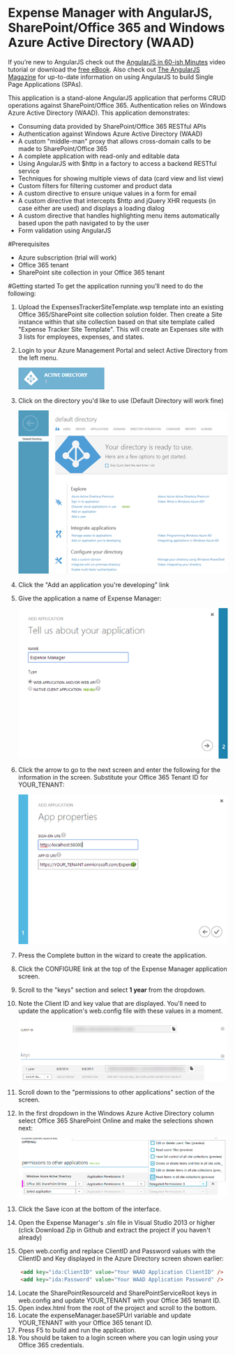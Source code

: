 Expense Manager with AngularJS, SharePoint/Office 365 and Windows Azure Active Directory (WAAD)
===============

If you’re new to AngularJS check out the [AngularJS in 60-ish Minutes](http://weblogs.asp.net/dwahlin/video-tutorial-angularjs-fundamentals-in-60-ish-minutes) video tutorial or download the [free eBook](http://weblogs.asp.net/dwahlin/angularjs-in-60-ish-minutes-the-ebook). Also check out [The AngularJS Magazine](http://flip.it/bdyUX) for up-to-date information on using AngularJS to build Single Page Applications (SPAs).

This application is a stand-alone AngularJS application that performs CRUD operations against SharePoint/Office 365. Authentication relies on Windows Azure Active Directory (WAAD).
This application demonstrates:

* Consuming data provided by SharePoint/Office 365 RESTful APIs
* Authentication against Windows Azure Active Directory (WAAD)
* A custom "middle-man" proxy that allows cross-domain calls to be made to SharePoint/Office 365
* A complete application with read-only and editable data
* Using AngularJS with $http in a factory to access a backend RESTful service
* Techniques for showing multiple views of data (card view and list view)
* Custom filters for filtering customer and product data
* A custom directive to ensure unique values in a form for email 
* A custom directive that intercepts $http and jQuery XHR requests (in case either are used) and displays a loading dialog
* A custom directive that handles highlighting menu items automatically based upon the path navigated to by the user
* Form validation using AngularJS

#Prerequisites

* Azure subscription (trial will work)
* Office 365 tenant
* SharePoint site collection in your Office 365 tenant

#Getting started
To get the application running you'll need to do the following:

1. Upload the ExpensesTrackerSiteTemplate.wsp template into an existing Office 365/SharePoint site collection solution folder. Then create a Site instance within that site collection based on that site template called "Expense Tracker Site Template". This will create an Expenses site with 3 lists for employees, expenses, and states.
2. Login to your Azure Management Portal and select Active Directory from the left menu.

    ![Active Directory](ExpenseManager/Content/images/readmeImages/ManagementServicesMenuItem.png)

3. Click on the directory you'd like to use (Default Directory will work fine)

    ![Active Directory](ExpenseManager/Content/images/readmeImages/DefaultDirectory.png)

4. Click the "Add an application you're developing" link
5. Give the application a name of Expense Manager:

    ![Active Directory](ExpenseManager/Content/images/readmeImages/AddApplication.png)

6. Click the arrow to go to the next screen and enter the following for the information in the screen. Substitute your Office 365 Tenant ID for YOUR_TENANT: 

    ![Active Directory](ExpenseManager/Content/images/readmeImages/ApplicationProperties.png)

7. Press the Complete button in the wizard to create the application.
8. Click the CONFIGURE link at the top of the Expense Manager application screen.
9. Scroll to the "keys" section and select **1 year** from the dropdown.
10. Note the Client ID and key value that are displayed. You'll need to update the application's web.config file with these values in a moment.

    ![Active Directory](ExpenseManager/Content/images/readmeImages/ClientID.png)

12. Scroll down to the "permissions to other applications" section of the screen.
13. In the first dropdown in the Windows Azure Active Directory column select Office 365 SharePoint Online and make the selections shown next:

    ![Active Directory](ExpenseManager/Content/images/readmeImages/Permissions.png)

10. Click the Save icon at the bottom of the interface.
13. Open the Expense Manager's .sln file in Visual Studio 2013 or higher (click Download Zip in Github and extract the project if you haven't already)
14. Open web.config and replace ClientID and Password values with the ClientID and Key displayed in the Azure Directory screen shown earlier:

```html
    <add key="ida:ClientID" value="Your WAAD Application ClientID" />
    <add key="ida:Password" value="Your WAAD Application Password" />
```

14. Locate the SharePointResourceId and SharePointServiceRoot keys in web.config and update YOUR_TENANT with your Office 365 tenant ID.
15. Open index.html from the root of the project and scroll to the bottom.
16. Locate the expenseManager.baseSPUrl variable and update YOUR_TENANT with your Office 365 tenant ID. 
17. Press F5 to build and run the application. 
18. You should be taken to a login screen where you can login using your Office 365 credentials.